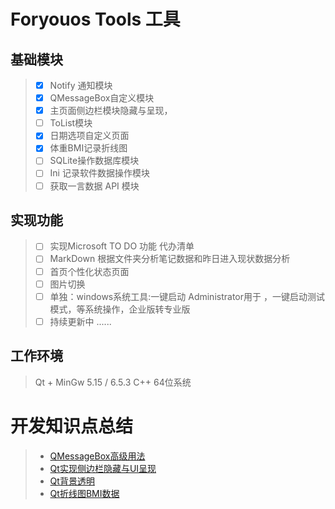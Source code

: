 ﻿# Foryouos Tools 工具
## 基础模块
> - [X] Notify 通知模块
> - [X] QMessageBox自定义模块
> - [X] 主页面侧边栏模块隐藏与呈现，
> - [ ] ToList模块
> - [X] 日期选项自定义页面
> - [X] 体重BMI记录折线图
> - [ ] SQLite操作数据库模块
> - [ ] Ini 记录软件数据操作模块
> - [ ] 获取一言数据 API 模块


## 实现功能
> - [ ] 实现Microsoft TO DO 功能 代办清单
> - [ ] MarkDown 根据文件夹分析笔记数据和昨日进入现状数据分析
> - [ ] 首页个性化状态页面
> - [ ] 图片切换
> - [ ] 单独：windows系统工具:一键启动 Administrator用于 ，一键启动测试模式，等系统操作，企业版转专业版
> - [ ] 持续更新中 ......



## 工作环境
> Qt + MinGw 5.15 / 6.5.3 C++  64位系统
> 



# 开发知识点总结
> * [QMessageBox高级用法](https://mp.weixin.qq.com/s/17Y7KuL9HBdYQgzG0UmQ-A)
> * [Qt实现侧边栏隐藏与UI呈现](https://mp.weixin.qq.com/s/L1AqOUv-n-I7DLJ-2M13jg?token=1564977849&lang=zh_CN)
> * [Qt背景透明](https://mp.weixin.qq.com/s/LyKs-fJqW_stuNuGZJKaWw?token=1564977849&lang=zh_CN)
> * [Qt折线图BMI数据](https://mp.weixin.qq.com/s/tLK-qEqWv2aZum2YJF5NmA?token=1564977849&lang=zh_CN)
